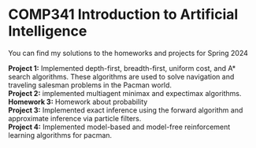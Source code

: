 # COMP341 Introduction to Artificial Intelligence 

You can find my solutions to the homeworks and projects for Spring 2024

<b>Project 1:</b> Implemented depth-first, breadth-first, uniform cost, and A* search algorithms. These algorithms are used to solve navigation and traveling salesman problems in the Pacman world. <br>
<b>Project 2:</b> implemented multiagent minimax and expectimax algorithms. <br>
<b>Homework 3:</b> Homework about probability <br>
<b>Project 3:</b> Implemented exact inference using the forward algorithm and approximate inference via particle filters. <br>
<b>Project 4:</b> Implemented model-based and model-free reinforcement learning algorithms for pacman. <br>
